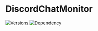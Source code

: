 # DiscordChatMonitor
<a href="https://github.com/Valorless/DiscordChatMonitor" rel="nofollow"><img src="https://img.shields.io/badge/Versions-1.18%20--%201.20-brightgreen?style=flat" alt="Versions" style="max-width: 100%;"/>
<a href="https://github.com/Valorless/ValorlessUtils" rel="nofollow"><img src="https://img.shields.io/badge/Requires-ValorlessUtils-red?style=flat" alt="Dependency" style="max-width: 100%;"/>
<br>
